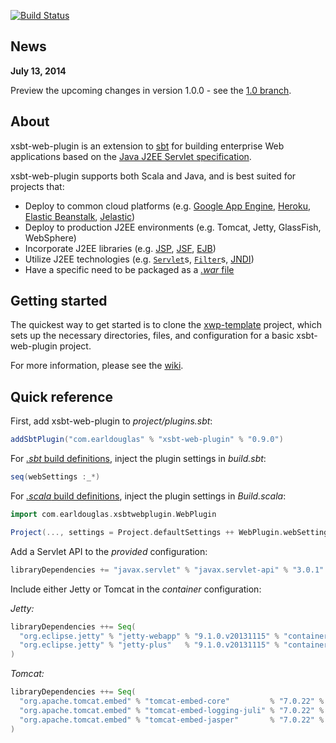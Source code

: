 [![Build Status](https://travis-ci.org/earldouglas/xsbt-web-plugin.png?branch=master)](https://travis-ci.org/earldouglas/xsbt-web-plugin)

## News

**July 13, 2014**

Preview the upcoming changes in version 1.0.0 - see the [1.0 branch](https://github.com/earldouglas/xsbt-web-plugin/tree/1.0#quick-reference).

## About

xsbt-web-plugin is an extension to [sbt](http://www.scala-sbt.org/) for building enterprise Web applications based on the [Java J2EE Servlet specification](http://en.wikipedia.org/wiki/Java_Servlet).

xsbt-web-plugin supports both Scala and Java, and is best suited for projects that:

* Deploy to common cloud platforms (e.g. [Google App Engine](https://developers.google.com/appengine/), [Heroku](https://www.heroku.com/), [Elastic Beanstalk](https://console.aws.amazon.com/elasticbeanstalk/home), [Jelastic](http://jelastic.com/))
* Deploy to production J2EE environments (e.g. Tomcat, Jetty, GlassFish, WebSphere)
* Incorporate J2EE libraries (e.g. [JSP](http://en.wikipedia.org/wiki/JavaServer_Pages), [JSF](http://en.wikipedia.org/wiki/JavaServer_Faces), [EJB](http://en.wikipedia.org/wiki/Ejb))
* Utilize J2EE technologies (e.g. [`Servlet`](http://docs.oracle.com/javaee/6/api/javax/servlet/Servlet.html)s, [`Filter`](http://docs.oracle.com/javaee/6/api/javax/servlet/Filter.html)s, [JNDI](http://en.wikipedia.org/wiki/Java_Naming_and_Directory_Interface))
* Have a specific need to be packaged as a [*.war* file](https://en.wikipedia.org/wiki/WAR_%28Sun_file_format%29)

## Getting started 

The quickest way to get started is to clone the [xwp-template](https://github.com/JamesEarlDouglas/xwp-template) project, which sets up the necessary directories, files, and configuration for a basic xsbt-web-plugin project.

For more information, please see the [wiki](http://github.com/earldouglas/xsbt-web-plugin/wiki/).

## Quick reference

First, add xsbt-web-plugin to *project/plugins.sbt*:

```scala
addSbtPlugin("com.earldouglas" % "xsbt-web-plugin" % "0.9.0")
```

For [*.sbt* build definitions](http://www.scala-sbt.org/release/docs/Getting-Started/Basic-Def.html), inject the plugin settings in *build.sbt*:

```scala
seq(webSettings :_*)
```

For [*.scala* build definitions](http://www.scala-sbt.org/release/docs/Getting-Started/Full-Def.html), inject the plugin settings in *Build.scala*:

```scala
import com.earldouglas.xsbtwebplugin.WebPlugin

Project(..., settings = Project.defaultSettings ++ WebPlugin.webSettings)
```

Add a Servlet API to the *provided* configuration:

```scala
libraryDependencies += "javax.servlet" % "javax.servlet-api" % "3.0.1" % "provided"
```

Include either Jetty or Tomcat in the *container* configuration:

*Jetty:*

```scala
libraryDependencies ++= Seq(
  "org.eclipse.jetty" % "jetty-webapp" % "9.1.0.v20131115" % "container",
  "org.eclipse.jetty" % "jetty-plus"   % "9.1.0.v20131115" % "container"
)
```

*Tomcat:*

```scala
libraryDependencies ++= Seq(
  "org.apache.tomcat.embed" % "tomcat-embed-core"         % "7.0.22" % "container",
  "org.apache.tomcat.embed" % "tomcat-embed-logging-juli" % "7.0.22" % "container",
  "org.apache.tomcat.embed" % "tomcat-embed-jasper"       % "7.0.22" % "container"
)
```
